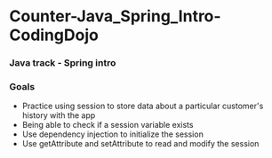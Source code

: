 # Counter-Java_Spring_Intro-CodingDojo
### Java track - Spring intro
### Goals
* Practice using session to store data about a particular customer's history with the app
* Being able to check if a session variable exists
* Use dependency injection to initialize the session
* Use getAttribute and setAttribute to read and modify the session
